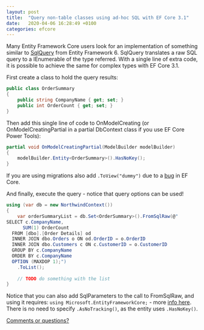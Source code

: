 ```yaml
---
layout: post
title:  "Query non-table classes using ad-hoc SQL with EF Core 3.1"
date:   2020-04-06 16:28:49 +0100
categories: efcore
---
```


Many Entity Framework Core users look for an implementation of something similar to [SqlQuery](https://docs.microsoft.com/en-us/dotnet/api/system.data.entity.database.sqlquery?view=entity-framework-6.2.0) from Entity Framework 6. SqlQuery translates a raw SQL query to a IEnumerable of the type referred. With a single line of extra code, it is possible to achieve the same for complex types with EF Core 3.1.

First create a class to hold the query results:

```csharp
public class OrderSummary
{
    public string CompanyName { get; set; }
    public int OrderCount { get; set; }
}
```
Then add this single line of code to OnModelCreating (or OnModelCreatingPartial in a partial DbContext class if you use EF Core Power Tools):

```csharp
partial void OnModelCreatingPartial(ModelBuilder modelBuilder)
{
    modelBuilder.Entity<OrderSummary>().HasNoKey();
}
```
If you are using migrations also add `.ToView("dummy")` due to a [bug](https://github.com/dotnet/efcore/issues/19621) in EF Core.

And finally, execute the query - notice that query options can be used!

```csharp
using (var db = new NorthwindContext())
{
    var orderSummaryList = db.Set<OrderSummary>().FromSqlRaw(@"
SELECT c.CompanyName,
      SUM(1) OrderCount
  FROM [dbo].[Order Details] od
  INNER JOIN dbo.Orders o ON od.OrderID = o.OrderID
  INNER JOIN dbo.Customers c ON c.CustomerID = o.CustomerID
  GROUP BY c.CompanyName
  ORDER BY c.CompanyName
  OPTION (MAXDOP 1);")
    .ToList();
    
    // TODO do something with the list
}
```

Notice that you can also add SqlParameters to the call to FromSqlRaw, and using it requires: `using Microsoft.EntityFrameworkCore;` - more [info here](https://docs.microsoft.com/en-us/dotnet/api/microsoft.entityframeworkcore.relationalqueryableextensions.fromsqlraw?view=efcore-3.1). There is no need to specify `.AsNoTracking()`, as the entity uses `.HasNoKey()`.

[Comments or questions?](https://github.com/ErikEJ/erikej.github.io/issues/3)
